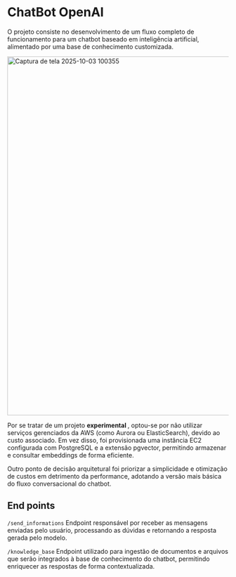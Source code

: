 <h1>ChatBot OpenAI</h1>

O projeto consiste no desenvolvimento de um fluxo completo de funcionamento para um chatbot baseado em inteligência artificial, alimentado por uma base de conhecimento customizada.

<img width="1493" height="817" alt="Captura de tela 2025-10-03 100355" src="https://github.com/user-attachments/assets/12cedc2a-3d56-4845-a610-5a506308f21d" />

Por se tratar de um projeto <strong> experimental </strong>, optou-se por não utilizar serviços gerenciados da AWS (como Aurora ou ElasticSearch), devido ao custo associado.
Em vez disso, foi provisionada uma instância EC2 configurada com PostgreSQL e a extensão pgvector, permitindo armazenar e consultar embeddings de forma eficiente.

Outro ponto de decisão arquitetural foi priorizar a simplicidade e otimização de custos em detrimento da performance, adotando a versão mais básica do fluxo conversacional do chatbot.

<h2>End points</h2>

```/send_informations```
Endpoint responsável por receber as mensagens enviadas pelo usuário, processando as dúvidas e retornando a resposta gerada pelo modelo.

```/knowledge_base```
Endpoint utilizado para ingestão de documentos e arquivos que serão integrados à base de conhecimento do chatbot, permitindo enriquecer as respostas de forma contextualizada.
